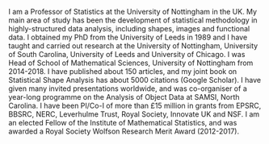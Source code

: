 I am a Professor of Statistics at the University of Nottingham in the UK. My main area of study has been the development of statistical methodology in highly-structured data analysis, including shapes, images and functional data. I obtained my PhD from the University of Leeds in 1989 and I have taught and carried out research at the University of Nottingham, University of South Carolina, University of Leeds and University of Chicago. I was Head of School of Mathematical Sciences, University of Nottingham from 2014-2018. I have published about 150 articles, and my joint book on Statistical Shape Analysis has about 5000 citations (Google Scholar). I have given many invited presentations worldwide, and was co-organiser of a year-long programme on the Analysis of Object Data at SAMSI, North Carolina. I have been PI/Co-I of more than £15 million in grants from EPSRC, BBSRC, NERC, Leverhulme Trust, Royal Society, Innovate UK and NSF. I am an elected Fellow of the Institute of Mathematical Statistics, and was awarded a Royal Society Wolfson Research Merit Award (2012-2017).

<!--- - 👋 Hi, I’m Ian Dryden
- 👀 I’m interested in Statistics
- 🌱 I’m currently learning Statistics
- 💞️ I’m looking to collaborate on Statistics
- 📫 How to reach me ian DOT dryden AT nottingham DOT ac DOT uk
iandryden/iandryden is a ✨ special ✨ repository because its `README.md` (this file) appears on your GitHub profile.
You can click the Preview link to take a look at your changes.
--->
